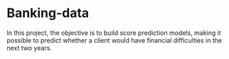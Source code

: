 # Banking-data
In this project, the objective is to build score prediction models, making it possible to predict whether a  client would have financial difficulties in the next two years.

